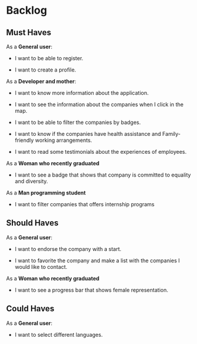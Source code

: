 # Backlog

## Must Haves

As a **General user**:

- I want to be able to register.

- I want to create a profile.

As a **Developer and mother**:

- I want to know more information about the application.

- I want to see the information about the companies when I click in the map.

- I want to be able to filter the companies by badges.

- I want to know if the companies have health assistance and Family-friendly working arrangements.

- I want to read some testimonials about the experiences of employees.

As a **Woman who recently graduated**

- I want to see a badge that shows that company is committed to equality and diversity.

As a **Man programming student**

- I want to filter companies that offers internship programs

## Should Haves

As a **General user**:

- I want to endorse the company with a start.

- I want to favorite the company and make a list with the companies I would like to contact.

As a **Woman who recently graduated**

- I want to see a progress bar that shows female representation.

## Could Haves

As a **General user**:

- I want to select different languages.
